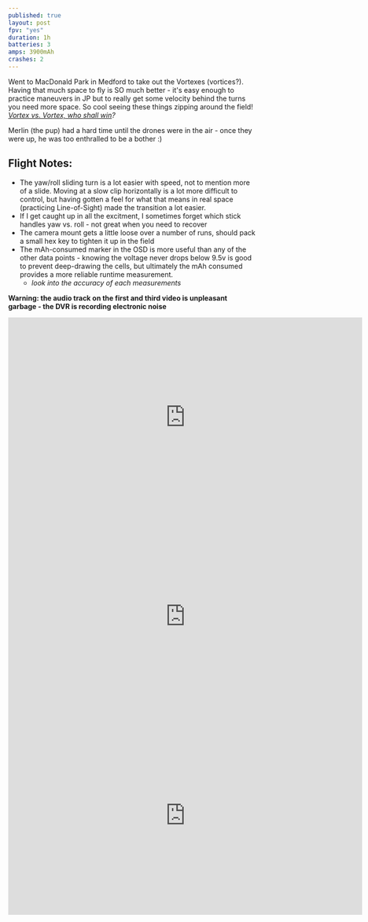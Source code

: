 ```yaml
---
published: true
layout: post
fpv: "yes"
duration: 1h
batteries: 3
amps: 3900mAh
crashes: 2
---
```



Went to MacDonald Park in Medford to take out the Vortexes (vortices?). Having that much space to fly is SO much better - it's easy enough to practice maneuvers in JP but to really get some velocity behind the turns you need more space. So cool seeing these things zipping around the field! *[Vortex vs. Vortex, who shall win](http://posters.keepcalmandposters.com/4737577.jpg "Two drones enter, one drone leaves")?*

Merlin (the pup) had a hard time until the drones were in the air - once they were up, he was too enthralled to be a bother :)

## Flight Notes:

- The yaw/roll sliding turn is a lot easier with speed, not to mention more of a slide. Moving at a slow clip horizontally is a lot more difficult to control, but having gotten a feel for what that means in real space (practicing Line-of-Sight) made the transition a lot easier.
- If I get caught up in all the excitment, I sometimes forget which stick handles yaw vs. roll - not great when you need to recover
- The camera mount gets a little loose over a number of runs, should pack a small hex key to tighten it up in the field
- The mAh-consumed marker in the OSD is more useful than any of the other data points - knowing the voltage never drops below 9.5v is good to prevent deep-drawing the cells, but ultimately the mAh consumed provides a more reliable runtime measurement.
  - *look into the accuracy of each measurements*

<script src="https://embed.github.com/view/geojson/sgregson/tangent-rc/gh-pages/maps/2015-7-25-flight.geojson?width=720&height=300"></script>

**Warning: the audio track on the first and third video is unpleasant garbage - the DVR is recording electronic noise**

<iframe width="720" height="405" src="https://www.youtube.com/embed/sF4RZ8VJnOM" frameborder="0" allowfullscreen></iframe>

<iframe width="720" height="405" src="https://www.youtube.com/embed/eoKwKws0as4" frameborder="0" allowfullscreen></iframe>

<iframe width="720" height="405" src="https://www.youtube.com/embed/WwCIBKrK3mk" frameborder="0" allowfullscreen></iframe>
